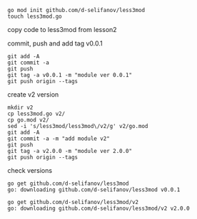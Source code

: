 ```
go mod init github.com/d-selifanov/less3mod
touch less3mod.go
```
copy code to less3mod from lesson2

commit, push and add tag v0.0.1

```
git add -A
git commit -a
git push
git tag -a v0.0.1 -m "module ver 0.0.1"
git push origin --tags
```

create v2 version

```
mkdir v2
cp less3mod.go v2/
cp go.mod v2/
sed -i 's/less3mod/less3mod\/v2/g' v2/go.mod
git add -A
git commit -a -m "add module v2"
git push
git tag -a v2.0.0 -m "module ver 2.0.0"
git push origin --tags
```

check versions

```
go get github.com/d-selifanov/less3mod
go: downloading github.com/d-selifanov/less3mod v0.0.1

go get github.com/d-selifanov/less3mod/v2
go: downloading github.com/d-selifanov/less3mod/v2 v2.0.0
```

